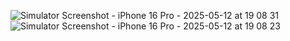 ![Simulator Screenshot - iPhone 16 Pro - 2025-05-12 at 19 08 31](https://github.com/user-attachments/assets/ba5ac268-760f-47b7-999d-16a072a85e35)
![Simulator Screenshot - iPhone 16 Pro - 2025-05-12 at 19 08 23](https://github.com/user-attachments/assets/3d2a4c81-a0d6-4acb-8e65-cfeec7dc0ddc)

